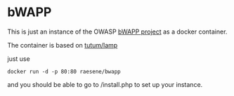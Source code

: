 # bWAPP

This is just an instance of the OWASP [bWAPP project](http://www.itsecgames.com/) as a docker container.

The container is based on [tutum/lamp](https://hub.docker.com/r/tutum/lamp/)

just use 

```
docker run -d -p 80:80 raesene/bwapp
```

and you should be able to go to <ip>/install.php to set up your instance.
